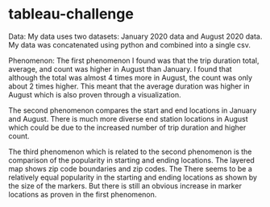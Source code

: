 # tableau-challenge

Data:
My data uses two datasets: January 2020 data and August 2020 data.
My data was concatenated using python and combined into a single csv.

Phenomenon:
The first phenomenon I found was that the trip duration total, average, and count was higher in August than January. I found that although
the total was almost 4 times more in August, the count was only about 2 times higher. This meant that the average duration was higher in
August which is also proven through a visualization.

The second phenomenon compares the start and end locations in January and August. There is much more diverse end station locations in August which
could be due to the increased number of trip duration and higher count.

The third phenomenon which is related to the second phenomenon is the comparison of the popularity in starting and ending locations. The layered map
shows zip code boundaries and zip codes. The There seems to be a relatively equal popularity in the starting and ending locations as shown
by the size of the markers. But there is still an obvious increase in marker locations as proven in the first phenomenon.
